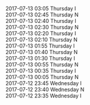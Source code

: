 2017-07-13 03:05 Thursday  I  
2017-07-13 02:45 Thursday  N  
2017-07-13 02:40 Thursday  I  
2017-07-13 02:30 Thursday  N  
2017-07-13 02:20 Thursday  I  
2017-07-13 02:10 Thursday  N  
2017-07-13 01:55 Thursday  I  
2017-07-13 01:40 Thursday  N  
2017-07-13 01:30 Thursday  I  
2017-07-13 00:55 Thursday  N  
2017-07-13 00:35 Thursday  I  
2017-07-13 00:05 Thursday  N  
2017-07-12 23:45 Wednesday  I  
2017-07-12 23:40 Wednesday  N  
2017-07-12 23:35 Wednesday  I  
